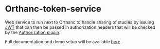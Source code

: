 <!--
SPDX-FileCopyrightText: 2022 Orthanc Team SRL <info@orthanc.team>

SPDX-License-Identifier: CC0-1.0
-->

# Orthanc-token-service

Web service to run next to Orthanc to handle sharing of studies by issuing [JWT](https://jwt.io/) that can then be passed
in authorization headers that will be checked by the [Authorization plugin](https://book.orthanc-server.com/plugins/authorization.html).

Full documentation and demo setup will be available [here](https://github.com/orthanc-team/orthanc-share/tree/main).
